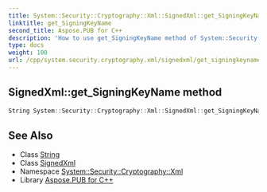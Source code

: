 ```yaml
---
title: System::Security::Cryptography::Xml::SignedXml::get_SigningKeyName method
linktitle: get_SigningKeyName
second_title: Aspose.PUB for C++
description: 'How to use get_SigningKeyName method of System::Security::Cryptography::Xml::SignedXml class in C++.'
type: docs
weight: 100
url: /cpp/system.security.cryptography.xml/signedxml/get_signingkeyname/
---
```

## SignedXml::get_SigningKeyName method




```cpp
String System::Security::Cryptography::Xml::SignedXml::get_SigningKeyName()
```

## See Also

* Class [String](../../../system/string/)
* Class [SignedXml](../)
* Namespace [System::Security::Cryptography::Xml](../../)
* Library [Aspose.PUB for C++](../../../)
